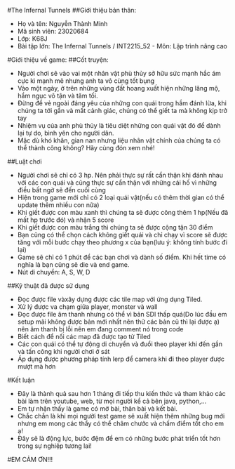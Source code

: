 #The Infernal Tunnels
##Giới thiệu bản thân:
- Họ và tên: Nguyễn Thành Minh
- Mã sinh viên: 23020684
- Lớp: K68J
- Bài tập lớn: The Infernal Tunnels / INT2215_52 - Môn: Lập trình nâng cao

#Giới thiệu về game:
##Cốt truyện:
- Người chơi sẽ vào vai một nhân vật phù thủy sở hữu sức mạnh hắc ám cực kì mạnh mẽ nhưng anh ta vô cùng tốt bụng
- Vào một ngày, ở trên những vùng đất hoang xuất hiện những lăng mộ, hầm ngục vô tận và tăm tối.
- Đừng để vẻ ngoài đáng yêu của những con quái trong hầm đánh lừa, khi chúng ta tới gần và mất cảnh giác, chúng có thể giết ta mà không kịp trở tay
- Nhiệm vụ của anh phù thủy là tiêu diệt những con quái vật đó để dành lại tự do, bình yên cho người dân.
- Mặc dù khó khăn, gian nan nhưng liệu nhân vật chính của chúng ta có thể thành công không? Hãy cùng đón xem nhé!

##Luật chơi
- Người chơi sẽ chỉ có 3 hp. Nên phải thực sự rất cẩn thận khi đánh nhau với các con quái và cũng thực sự cẩn thận với những cái hố vì những điều bất ngờ sẽ đến cuối cùng
- Hiện trong game mới chỉ có 2 loại quái vật(nếu có thêm thời gian có thể update thêm nhiều con nữa)
- Khi giết được con màu xanh thì chúng ta sẽ được công thêm 1 hp(Nếu đã mất hp trước đó) và nhận 5 score
- Khi giết được con màu trắng thì chúng ta sẽ được cộng tận 30 điểm
- Bạn cũng có thể chọn cách không giết quái và chỉ chạy vì score sẽ được tăng với mỗi bước chạy theo phương x của bạn(lưu ý: không tính bước đi lại)
- Game sẽ chỉ có 1 phút để các bạn chơi và dành số điểm. Khi hết time có nghĩa là bạn cũng sẽ die và end game.
- Nút di chuyển: A, S, W, D

##Kỹ thuật đã được sử dụng
- Đọc được file vàxây dựng được các tile map với ứng dụng Tiled.
- Xử lý được va chạm giữa player, monster và wall
- Đọc được file âm thanh nhưng có thể vì bản SDl thấp quá(Do lúc đầu em setup mãi không được bản mới nhất nên thử các bản cũ thì lại được ạ) nên âm thanh bị lỗi nên em đang comment nó trong code
- Biết cách để nối các map đã được tạo từ Tiled
- Các con quái có thể tự động di chuyển và đuổi theo player khi đến gần và tấn công khi người chơi ở sát
- Áp dụng được phương pháp tính lerp để camera khi đi theo player được mượt mà hơn

#Kết luận
- Đây là thành quả sau hơn 1 tháng đi tiếp thu kiến thức và tham khảo các bài làm trên youtube, web, từ mọi người kể cả bên java, python,...
- Em tự nhận thấy là game có mở bài, thân bài và kết bài.
- Chắc chắn là khi mọi người test game sẽ xuất hiện thêm những bug mới nhưng em mong các thầy có thể châm chước và chấm điểm tốt cho em ạ!
- Đây sẽ là động lực, bước đệm để em có những bước phát triển tốt hơn trong sự nghiệp tương lai!

#EM CẢM ƠN!!!

